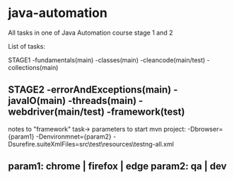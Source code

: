 # java-automation
All tasks in one of Java Automation course stage 1 and 2

List of tasks:

STAGE1
-fundamentals(main)
-classes(main)
-cleancode(main/test)
-collections(main)

STAGE2
-errorAndExceptions(main)
-javaIO(main)
-threads(main)
-webdriver(main/test)
-framework(test)
-------------------------------
notes to "framework" task->
parameters to start mvn project:
-Dbrowser={param1}
-Denvironmnet={param2}
-Dsurefire.suiteXmlFiles=src\test\resources\testng-all.xml

param1: chrome | firefox | edge
param2: qa | dev
-----------------------------------
